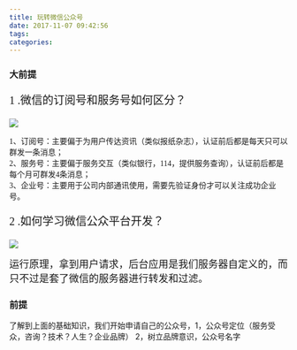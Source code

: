 ```yaml
---
title: 玩转微信公众号
date: 2017-11-07 09:42:56
tags:
categories:
---
```


### 大前提


<p style="font-size:20px"><span style="FONT-FAMILY: 楷体,楷体_GB2312, SimKai">
1 .微信的订阅号和服务号如何区分？
</span></p>

![](http://static.mindcont.com/blog/images/resources/wechat/wechat_public_platform-difference.jpg)

<span style="FONT-FAMILY: 楷体,楷体_GB2312, SimKai;font-size:14px">
1、订阅号：主要偏于为用户传达资讯（类似报纸杂志），认证前后都是每天只可以群发一条消息；<br>
2、服务号：主要偏于服务交互（类似银行，114，提供服务查询），认证前后都是每个月可群发4条消息；<br>
3、企业号：主要用于公司内部通讯使用，需要先验证身份才可以关注成功企业号。
</span>

<p style="font-size:20px"><span style="FONT-FAMILY: 楷体,楷体_GB2312, SimKai">
2 .如何学习微信公众平台开发？
</span></p>

![](http://static.mindcont.com/blog/images/resources/wechat/wechat_platform_principle.jpg)

<span style="FONT-FAMILY: 楷体,楷体_GB2312, SimKai;font-size:18px">运行原理，拿到用户请求，后台应用是我们服务器自定义的，而只不过是套了微信的服务器进行转发和过滤。
</span>


### 前提
了解到上面的基础知识，我们开始申请自己的公众号，1，公众号定位（服务受众，咨询？技术？人生？企业品牌） 2，树立品牌意识，公众号名字
